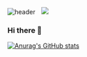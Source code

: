 ![header](https://capsule-render.vercel.app/api?color=gradient&customColorList=4,2,2,5,30&type=waving&height=300&text=welcome!&fontSize=70&desc=       Syndaehyun's%20Github%20Profile&fontColor=FFFFFF)
<a href="https://www.instagram.com/syndaehyun">
    <img 
        src="http://img.shields.io/badge/-Instagram-White?style=flat&logo=Instagram&link=https://www.instagram.com/syndaehyun/"
        style="backgroundcolor:white; height : auto; margin-left : 10px; margin-right : 10px;"/>
</a>
### Hi there 👋

<!--
**Daehyun-Syn/Daehyun-Syn** is a ✨ _special_ ✨ repository because its `README.md` (this file) appears on your GitHub profile.

Here are some ideas to get you started:

- 🔭 I’m currently working on ...
- 🌱 I’m currently learning ...
- 👯 I’m looking to collaborate on ...
- 🤔 I’m looking for help with ...
- 💬 Ask me about ...
- 📫 How to reach me: ...
- 😄 Pronouns: ...
- ⚡ Fun fact: ...
-->
[![Anurag's GitHub stats](https://github-readme-stats.vercel.app/api?username=Daehyun-Syn)](https://github.com/Daehyun-Syn/github-readme-stats)
